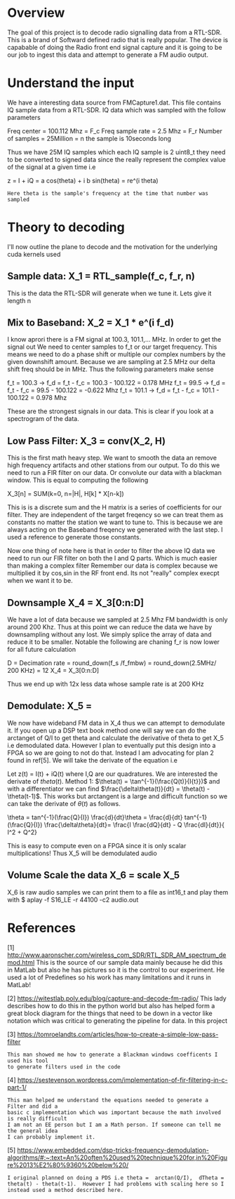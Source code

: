 # Overview 

The goal of this project is to decode radio signalling data from a RTL-SDR. This is a brand
of Softward defined radio that is really popular. The device is capabable of doing the 
Radio front end signal capture and it is going to be our job to ingest this data and attempt
to generate a FM audio output. 

# Understand the input

We have a interesting data source from FMCapture1.dat. This file contains IQ sample data
from a RTL-SDR. IQ data which was sampled with the follow parameters

Freq center = 100.112 Mhz  = F_c
Freq sample rate = 2.5 Mhz = F_r
Number of samples = 25Million = n     the sample is 10seconds long

Thus we have 25M IQ samples which each IQ sample is 2 uint8_t they need to be converted
to signed data since the really represent the complex value of the signal at a given time
i.e 

z = I + iQ = a cos(theta) + i b sin(theta) = re^(i theta)

    Here theta is the sample's frequency at the time that number was sampled

# Theory to decoding

I'll now outline the plane to decode and the motivation for the underlying cuda kernels used

## Sample data:  X_1 = RTL_sample(f_c, f_r, n) 

This is the data the RTL-SDR will generate when we tune it. Lets give it length n 

## Mix to Baseband: X_2 = X_1 * e^(i f_d)   

I know aprori there is a FM signal at 100.3, 101.1,... MHz. In order to get the signal out
We need to center samples to f_t or our target frequency. This means we need to do a phase
shift or multiple our complex numbers by the given downshift amount. Because we are sampling
at 2.5 MHz our delta shift freq should be in MHz. 
 Thus the following parameters make sense

f_t = 100.3 ->  f_d = f_t - f_c  =  100.3 - 100.122 =  0.178 MHz 
f_t =  99.5 ->  f_d = f_t - f_c  =   99.5 - 100.122 = -0.622 Mhz
f_t = 101.1 ->  f_d = f_t - f_c  =  101.1 - 100.122 =  0.978 Mhz

These are the strongest signals in our data. This is clear if you look at a spectrogram of 
the data. 

## Low Pass Filter:  X_3 = conv(X_2, H)

This is the first math heavy step. We want to smooth the data an remove high frequency
artifacts and other stations from our output. To do this we need to run a FIR filter on our
data. Or convolute our data with a blackman window. This is equal to computing the following

X_3[n] = SUM(k=0, n=|H|, H[k] * X[n-k])

This is is a discrete sum and the H matrix is a series of coefficients for our filter. They 
are independent of the target freqency so we can treat them as constants no matter the station
we want to tune to. This is because we are always acting on the Baseband freqency we generated
with the last step. I used a reference to generate those constants. 

Now one thing of note here is that in order to filter the above IQ data we need to run
our FIR filter on both the I and Q parts. Which is much easier than making a complex filter
Remember our data is complex because we multiplied it by cos,sin in the RF front end. Its not
"really" complex execpt when we want it to be. 

## Downsample  X_4 = X_3[0:n:D]

We have a lot of data because we sampled at 2.5 Mhz FM bandwidth is only around 200 Khz. Thus
at this point we can reduce the data we have by downsampling without any lost. We simply splice
the array of data and reduce it to be smaller. Notable the following are chaning f_r is now 
lower for all future calculation

D = Decimation rate = round_down(f_s /f_fmbw) =  round_down(2.5MHz/ 200 KHz) = 12
X_4 = X_3[0:n:D]

Thus we end up with 12x less data whose sample rate is at 200 KHz

## Demodulate:  X_5 = 

We now have wideband FM data in X_4 thus we can attempt to demodulate it. If you open
up a DSP text book method one will say we can do the arctanget of Q/I to get theta and
calculate the derivative of theta to get X_5 i.e demodulated data. However I plan to 
eventually put this design into a FPGA so we are going to not do that. Instead I am 
advocating for plan 2 found in ref[5]. We will take the derivate of the equation i.e

Let z(t) = I(t) + iQ(t)   where I,Q are our quadratures.  We are interested the derivate of $theta(t)$. Method 1:     $\theta(t) = \tan^{-1}(\frac{Q(t)}{I{t}})$  and with a differentiator we can find $\frac{\delta\theta(t)}{dt} = \theta(t) - \theta(t-1)$.  This works but arctangent is a large and difficult function so we can take the derivate of $\theta(t)$ as follows.

\theta = tan^{-1}(\frac{Q}{I}) 
\frac{d}{dt}\theta = \frac{d}{dt} tan^{-1}(\frac{Q}{I})
\frac{\delta\theta}{dt}=  \frac{I \frac{dQ}{dt}  - Q \frac{dI}{dt}}{ I^2  + Q^2} 

This is easy to compute even on a FPGA since it is only scalar multiplications! Thus X_5 will be demodulated audio

## Volume Scale the data   X_6  = scale X_5 

X_6 is raw audio samples we can print them to a file as int16_t and play them with
$ aplay -f S16_LE -r 44100 -c2 audio.out






# References 
[1] http://www.aaronscher.com/wireless_com_SDR/RTL_SDR_AM_spectrum_demod.html
    This is the source of our sample data mainly because he did this in MatLab
    but also he has pictures so it is the control to our experiment. He used a lot of
    Predefines so his work has many limitations and it runs in MatLab!

[2] https://witestlab.poly.edu/blog/capture-and-decode-fm-radio/
    This lady describes how to do this in the python world but also has helped form a 
    great block diagram for the things that need to be down in a vector like notation
    which was critical to generating the pipeline for data. In this project

[3] https://tomroelandts.com/articles/how-to-create-a-simple-low-pass-filter

    This man showed me how to generate a Blackman windows coefficents I used his tool
    to generate filters used in the code

[4] https://sestevenson.wordpress.com/implementation-of-fir-filtering-in-c-part-1/

    This man helped me understand the equations needed to generate a Filter and did a 
    basic c implementation which was important because the math involved is really difficult
    I am not an EE person but I am a Math person. If someone can tell me the general idea
    I can probably implement it. 

[5]  https://www.embedded.com/dsp-tricks-frequency-demodulation-algorithms/#:~:text=An%20often%20used%20technique%20for,in%20Figure%2013%E2%80%9360%20below%20/ 

    I original planned on doing a PDS i.e theta =  arctan(Q/I),  dTheta = theta(t) - theta(t-1).  However I had problems with scaling here so I instead used a method described here.
